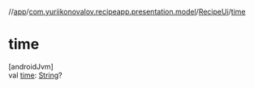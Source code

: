 //[app](../../../index.md)/[com.yuriikonovalov.recipeapp.presentation.model](../index.md)/[RecipeUi](index.md)/[time](time.md)

# time

[androidJvm]\
val [time](time.md): [String](https://kotlinlang.org/api/latest/jvm/stdlib/kotlin/-string/index.html)?
